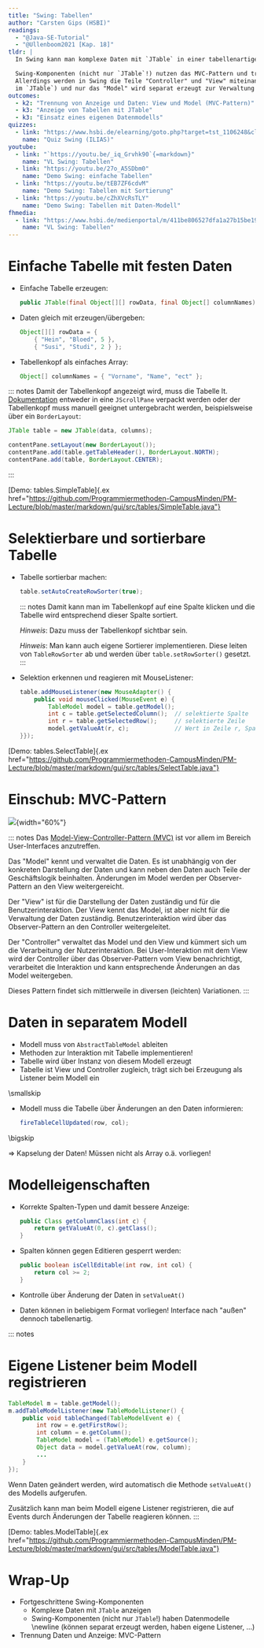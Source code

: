 ```yaml
---
title: "Swing: Tabellen"
author: "Carsten Gips (HSBI)"
readings:
  - "@Java-SE-Tutorial"
  - "@Ullenboom2021 [Kap. 18]"
tldr: |
  In Swing kann man komplexe Daten mit `JTable` in einer tabellenartigen Struktur darstellen.

  Swing-Komponenten (nicht nur `JTable`!) nutzen das MVC-Pattern und trennen Daten und Anzeige.
  Allerdings werden in Swing die Teile "Controller" und "View" miteinander verschmolzen (etwa
  im `JTable`) und nur das "Model" wird separat erzeugt zur Verwaltung der Daten.
outcomes:
  - k2: "Trennung von Anzeige und Daten: View und Model (MVC-Pattern)"
  - k3: "Anzeige von Tabellen mit JTable"
  - k3: "Einsatz eines eigenen Datenmodells"
quizzes:
  - link: "https://www.hsbi.de/elearning/goto.php?target=tst_1106248&client_id=FH-Bielefeld"
    name: "Quiz Swing (ILIAS)"
youtube:
  - link: "`https://youtu.be/_iq_Grvhk90`{=markdown}"
    name: "VL Swing: Tabellen"
  - link: "https://youtu.be/27o_A5SDbm0"
    name: "Demo Swing: einfache Tabellen"
  - link: "https://youtu.be/tEB7ZF6cdvM"
    name: "Demo Swing: Tabellen mit Sortierung"
  - link: "https://youtu.be/cZhXVcRsTLY"
    name: "Demo Swing: Tabellen mit Daten-Modell"
fhmedia:
  - link: "https://www.hsbi.de/medienportal/m/411be806527dfa1a27b15be19aa1e65abf193c24416432fc6bf04e376d11937cb2335d6b0c78e286c7483772268c37a15bdc06858b6acfd773d48f3f2aabddfa"
    name: "VL Swing: Tabellen"
---
```



# Einfache Tabelle mit festen Daten

*   Einfache Tabelle erzeugen:

    ```java
    public JTable(final Object[][] rowData, final Object[] columnNames)
    ```

*   Daten gleich mit erzeugen/übergeben:

    ```java
    Object[][] rowData = {
        { "Hein", "Bloed", 5 },
        { "Susi", "Studi", 2 } };
    ```

*   Tabellenkopf als einfaches Array:

    ```java
    Object[] columnNames = { "Vorname", "Name", "ect" };
    ```

::: notes
Damit der Tabellenkopf angezeigt wird, muss die Tabelle lt. [Dokumentation](https://docs.oracle.com/javase/tutorial/uiswing/components/table.html)
entweder in eine `JScrollPane` verpackt werden oder der Tabellenkopf muss manuell geeignet
untergebracht werden, beispielsweise über ein `BorderLayout`:

```java
JTable table = new JTable(data, columns);

contentPane.setLayout(new BorderLayout());
contentPane.add(table.getTableHeader(), BorderLayout.NORTH);
contentPane.add(table, BorderLayout.CENTER);
```
:::

[Demo: tables.SimpleTable]{.ex href="https://github.com/Programmiermethoden-CampusMinden/PM-Lecture/blob/master/markdown/gui/src/tables/SimpleTable.java"}


# Selektierbare und sortierbare Tabelle

*   Tabelle sortierbar machen:

    ```java
    table.setAutoCreateRowSorter(true);
    ```

    ::: notes
    Damit kann man im Tabellenkopf auf eine Spalte klicken und die Tabelle wird entsprechend
    dieser Spalte sortiert.

    _Hinweis_: Dazu muss der Tabellenkopf sichtbar sein.

    _Hinweis_: Man kann auch eigene Sortierer implementieren. Diese leiten von `TableRowSorter`
    ab und werden über `table.setRowSorter()` gesetzt.
    :::

*   Selektion erkennen und reagieren mit MouseListener:

    ```java
    table.addMouseListener(new MouseAdapter() {
        public void mouseClicked(MouseEvent e) {
            TableModel model = table.getModel();
            int c = table.getSelectedColumn();  // selektierte Spalte
            int r = table.getSelectedRow();     // selektierte Zeile
            model.getValueAt(r, c);             // Wert in Zeile r, Spalte c
    }});
    ```

[Demo: tables.SelectTable]{.ex href="https://github.com/Programmiermethoden-CampusMinden/PM-Lecture/blob/master/markdown/gui/src/tables/SelectTable.java"}


# Einschub: MVC-Pattern

![](images/mvc.png){width="60%"}

::: notes
Das [Model-View-Controller-Pattern (MVC)](https://en.wikipedia.org/wiki/Model%E2%80%93view%E2%80%93controller)
ist vor allem im Bereich User-Interfaces anzutreffen.

Das "Model" kennt und verwaltet die Daten. Es ist unabhängig von der konkreten Darstellung der Daten und kann
neben den Daten auch Teile der Geschäftslogik beinhalten. Änderungen im Model werden per Observer-Pattern an
den View weitergereicht.

Der "View" ist für die Darstellung der Daten zuständig und für die Benutzerinteraktion. Der View kennt das Model,
ist aber nicht für die Verwaltung der Daten zuständig. Benutzerinteraktion wird über das Observer-Pattern an den
Controller weitergeleitet.

Der "Controller" verwaltet das Model und den View und kümmert sich um die Verarbeitung der Nutzerinteraktion.
Bei User-Interaktion mit dem View wird der Controller über das Observer-Pattern vom View benachrichtigt,
verarbeitet die Interaktion und kann entsprechende Änderungen an das Model weitergeben.

Dieses Pattern findet sich mittlerweile in diversen (leichten) Variationen.
:::


# Daten in separatem Modell

*   Modell muss von `AbstractTableModel` ableiten
*   Methoden zur Interaktion mit Tabelle implementieren!
*   Tabelle wird über Instanz von diesem Modell erzeugt
*   Tabelle ist View und Controller zugleich, trägt sich bei Erzeugung
    als Listener beim Modell ein

\smallskip

*   Modell muss die Tabelle über Änderungen an den Daten informieren:

    ```java
    fireTableCellUpdated(row, col);
    ```

\bigskip

=> Kapselung der Daten! Müssen nicht als Array o.ä. vorliegen!


# Modelleigenschaften

*   Korrekte Spalten-Typen und damit bessere Anzeige:

    ```java
    public Class getColumnClass(int c) {
        return getValueAt(0, c).getClass();
    }
    ```

*   Spalten können gegen Editieren gesperrt werden:

    ```java
    public boolean isCellEditable(int row, int col) {
        return col >= 2;
    }
    ```

*   Kontrolle über Änderung der Daten in `setValueAt()`

*   Daten können in beliebigem Format vorliegen! Interface nach
    "außen" dennoch tabellenartig.


::: notes
# Eigene Listener beim Modell registrieren

```java
TableModel m = table.getModel();
m.addTableModelListener(new TableModelListener() {
    public void tableChanged(TableModelEvent e) {
        int row = e.getFirstRow();
        int column = e.getColumn();
        TableModel model = (TableModel) e.getSource();
        Object data = model.getValueAt(row, column);
        ...
    }
});
```

Wenn Daten geändert werden, wird automatisch die Methode `setValueAt()` des Modells
aufgerufen.

Zusätzlich kann man beim Modell eigene Listener registrieren, die auf Events durch
Änderungen der Tabelle reagieren können.
:::

[Demo: tables.ModelTable]{.ex href="https://github.com/Programmiermethoden-CampusMinden/PM-Lecture/blob/master/markdown/gui/src/tables/ModelTable.java"}


# Wrap-Up

*   Fortgeschrittene Swing-Komponenten
    *   Komplexe Daten mit `JTable` anzeigen
    *   Swing-Komponenten (nicht nur `JTable`!) haben Datenmodelle \newline
        (können separat erzeugt werden, haben eigene Listener, ...)
*   Trennung Daten und Anzeige: MVC-Pattern

